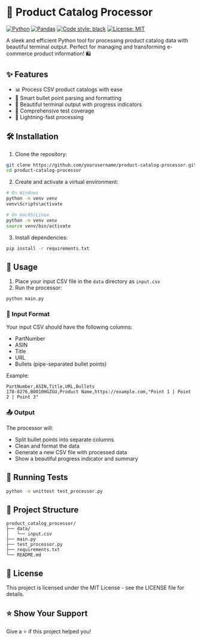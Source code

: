 # 🚀 Product Catalog Processor

[![Python](https://img.shields.io/badge/Python-3.7%2B-blue)](https://www.python.org/)
[![Pandas](https://img.shields.io/badge/Pandas-1.5%2B-brightgreen)](https://pandas.pydata.org/)
[![Code style: black](https://img.shields.io/badge/code%20style-black-000000.svg)](https://github.com/psf/black)
[![License: MIT](https://img.shields.io/badge/License-MIT-yellow.svg)](https://opensource.org/licenses/MIT)

A sleek and efficient Python tool for processing product catalog data with beautiful terminal output. Perfect for managing and transforming e-commerce product information! 🛍️

## ✨ Features

- 📊 Process CSV product catalogs with ease
- 🎯 Smart bullet point parsing and formatting
- 💅 Beautiful terminal output with progress indicators
- 🧪 Comprehensive test coverage
- 🚀 Lightning-fast processing

## 🛠️ Installation

1. Clone the repository:
```bash
git clone https://github.com/yourusername/product-catalog-processor.git
cd product-catalog-processor
```

2. Create and activate a virtual environment:
```bash
# On Windows
python -m venv venv
venv\Scripts\activate

# On macOS/Linux
python -m venv venv
source venv/bin/activate
```

3. Install dependencies:
```bash
pip install -r requirements.txt
```

## 🚀 Usage

1. Place your input CSV file in the `data` directory as `input.csv`
2. Run the processor:
```bash
python main.py
```

### 📝 Input Format

Your input CSV should have the following columns:
- PartNumber
- ASIN
- Title
- URL
- Bullets (pipe-separated bullet points)

Example:
```csv
PartNumber,ASIN,Title,URL,Bullets
178-8276,B0010HGZGU,Product Name,https://example.com,"Point 1 | Point 2 | Point 3"
```

### 📤 Output

The processor will:
- Split bullet points into separate columns
- Clean and format the data
- Generate a new CSV file with processed data
- Show a beautiful progress indicator and summary

## 🧪 Running Tests

```bash
python -m unittest test_processor.py
```

## 📁 Project Structure

```
product_catalog_processor/
├── data/
│   └── input.csv
├── main.py
├── test_processor.py
├── requirements.txt
└── README.md
```

## 📝 License

This project is licensed under the MIT License - see the LICENSE file for details.

## ⭐ Show Your Support

Give a ⭐️ if this project helped you! 